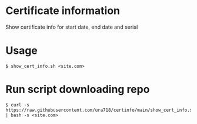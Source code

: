 # Certificate information
Show certificate info for start date, end date and serial

# Usage
    $ show_cert_info.sh <site.com>


# Run script downloading repo
    $ curl -s https://raw.githubusercontent.com/ura718/certinfo/main/show_cert_info.sh | bash -s <site.com>

